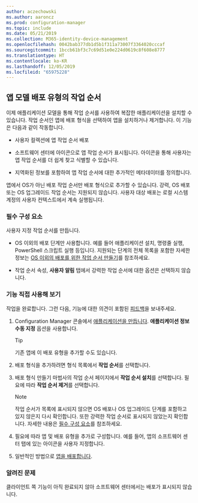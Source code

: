 ```yaml
---
author: aczechowski
ms.author: aaroncz
ms.prod: configuration-manager
ms.topic: include
ms.date: 05/21/2019
ms.collection: M365-identity-device-management
ms.openlocfilehash: 0042bab377db1d5b1f311a73007f3364020cccaf
ms.sourcegitcommit: 1bccb61bf3c7c69d51e0e224d0619c8f608e8777
ms.translationtype: HT
ms.contentlocale: ko-KR
ms.lasthandoff: 12/05/2019
ms.locfileid: "65975228"
---
```

## <a name="bkmk_tsdt"></a>앱 모델 배포 유형의 작업 순서

<!--3555953-->

이제 애플리케이션 모델을 통해 작업 순서를 사용하여 복잡한 애플리케이션을 설치할 수 있습니다. 작업 순서인 앱에 배포 형식을 선택하여 앱을 설치하거나 제거합니다. 이 기능은 다음과 같이 작동합니다.

- 사용자 컬렉션에 앱 작업 순서 배포

- 소프트웨어 센터에 아이콘으로 앱 작업 순서가 표시됩니다. 아이콘을 통해 사용자는 앱 작업 순서를 더 쉽게 찾고 식별할 수 있습니다.

- 지역화된 정보를 포함하여 앱 작업 순서에 대한 추가적인 메타데이터를 정의합니다.

앱에서 OS가 아닌 배포 작업 순서만 배포 형식으로 추가할 수 있습니다. 강력, OS 배포 또는 OS 업그레이드 작업 순서는 지원되지 않습니다. 사용자 대상 배포는 로컬 시스템 계정의 사용자 컨텍스트에서 계속 실행됩니다.

### <a name="prerequisites"></a>필수 구성 요소

사용자 지정 작업 순서를 만듭니다.

- OS 이외의 배포 단계만 사용합니다. 예를 들어 애플리케이션 설치, 명령줄 실행, PowerShell 스크립트 실행 등입니다. 지원되는 단계의 전체 목록을 포함한 자세한 정보는 [OS 이외의 배포를 위한 작업 순서 만들기](/sccm/osd/deploy-use/create-a-task-sequence-for-non-operating-system-deployments)를 참조하세요.

- 작업 순서 속성, **사용자 알림** 탭에서 강력한 작업 순서에 대한 옵션은 선택하지 않습니다.

### <a name="try-it-out"></a>기능 직접 사용해 보기

작업을 완료합니다. 그런 다음, 기능에 대한 의견이 포함된 [피드백](/sccm/core/understand/find-help#product-feedback)을 보내주세요.

1. Configuration Manager 콘솔에서 [애플리케이션을 만듭니다](/sccm/apps/deploy-use/create-applications#bkmk_create). **애플리케이션 정보 수동 지정** 옵션을 사용합니다.  

    > [!Tip]  
    > 기존 앱에 이 배포 유형을 추가할 수도 있습니다.  

1. 배포 형식을 추가하려면 형식 목록에서 **작업 순서**를 선택합니다.

1. 배포 형식 만들기 마법사의 작업 순서 페이지에서 **작업 순서 설치**를 선택합니다. 필요에 따라 **작업 순서 제거**를 선택합니다.  

    > [!Note]  
    > 작업 순서가 목록에 표시되지 않으면 OS 배포나 OS 업그레이드 단계를 포함하고 있지 않은지 다시 확인합니다. 또한 강력한 작업 순서로 표시되지 않았는지 확인합니다. 자세한 내용은 [필수 구성 요소](#prerequisites)를 참조하세요.  

1. 필요에 따라 앱 및 배포 유형을 추가로 구성합니다. 예를 들어, 앱의 소프트웨어 센터 탭에 있는 아이콘을 사용자 지정합니다.

1. 일반적인 방법으로 [앱을 배포합니다](/sccm/apps/deploy-use/deploy-applications#bkmk_deploy).


### <a name="known-issue"></a>알려진 문제

클라이언트 쪽 기능이 아직 완료되지 않아 소프트웨어 센터에서는 배포가 표시되지 않습니다.
